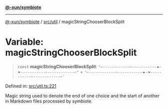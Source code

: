 [**@-xun/symbiote**](../../../README.md)

***

[@-xun/symbiote](../../../README.md) / [src/util](../README.md) / magicStringChooserBlockSplit

# Variable: magicStringChooserBlockSplit

> `const` **magicStringChooserBlockSplit**: `"✄------------✄-----------⏶-⏷-----------✄------------✄"` = `'✄------------✄-----------⏶-⏷-----------✄------------✄'`

Defined in: [src/util.ts:221](https://github.com/Xunnamius/symbiote/blob/ed48d0dc6e3c473abf99750adfa07c536cba0e98/src/util.ts#L221)

Magic string used to denote the end of one choice and the start of another in
Markdown files processed by symbiote.
